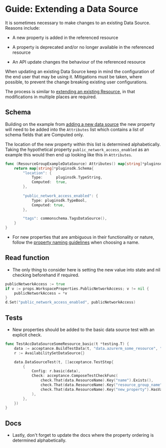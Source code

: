 # Guide: Extending a Data Source

It is sometimes necessary to make changes to an existing Data Source. Reasons include:

* A new property is added in the referenced resource

* A property is deprecated and/or no longer available in the referenced resource

* An API update changes the behaviour of the referenced resource

When updating an existing Data Source keep in mind the configuration of the end user that may be using it.  Mitigations must be taken, where possible, to prevent the change breaking existing user configurations.

The process is similar to [extending an existing Resource](guide-new-fields-to-resource), in that modifications in multiple places are required.

## Schema

Building on the example from [adding a new data source](guide-new-data-source.md) the new property will need to be added into the `Attributes` list which contains a list of schema fields that are Computed only.

The location of the new property within this list is determined alphabetically. Taking the hypothetical property `public_network_access_enabled` as an example this would then end up looking like this in `Attributes`.

```go
func (ResourceGroupExampleDataSource) Attributes() map[string]*pluginsdk.Schema {
	return map[string]*pluginsdk.Schema{
		"location": {
			Type:      pluginsdk.TypeString,
			Computed:  true,
		},
		
		"public_network_access_enabled": {
			Type: pluginsdk.TypeBool,
			Computed: true,
        },       

		"tags": commonschema.TagsDataSource(),
	}
}
```

* For new properties that are ambiguous in their functionality or nature, follow the [property naming guidelines](reference-naming.md) when choosing a name.

## Read function

* The only thing to consider here is setting the new value into state and nil checking beforehand if required.

```go
publicNetworkAccess := true
if v := props.WorkspaceProperties.PublicNetworkAccess; v != nil {
	publicNetworkAccess = *v
}
d.Set("public_network_access_enabled", publicNetworkAccess)
```

## Tests

* New properties should be added to the basic data source test with an explicit check.

```go
func TestAccDataSourceSomeResource_basic(t *testing.T) {
	data := acceptance.BuildTestData(t, "data.azurerm_some_resource", "test")
	r := AvailabilitySetDataSource{}

	data.DataSourceTest(t, []acceptance.TestStep{
		{
			Config: r.basic(data),
			Check: acceptance.ComposeTestCheckFunc(
				check.That(data.ResourceName).Key("name").Exists(),
				check.That(data.ResourceName).Key("resource_group_name").Exists(),
				check.That(data.ResourceName).Key("new_property").HasValue("1"),
			),
		},
	})
}
```

## Docs

* Lastly, don't forget to update the docs where the property ordering is determined alphabetically.
